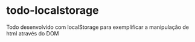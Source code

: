 # todo-localstorage
Todo desenvolvido com localStorage para exemplificar a manipulação de html através do DOM
